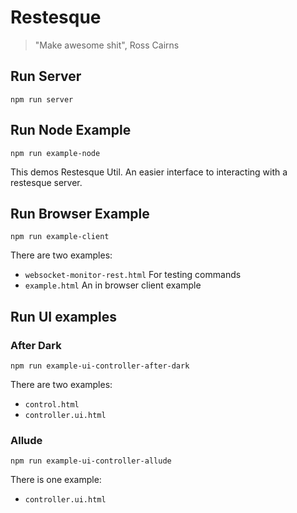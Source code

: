 # Restesque

> "Make awesome shit", Ross Cairns

## Run Server

    npm run server

## Run Node Example

    npm run example-node

This demos Restesque Util. An easier interface to interacting with a restesque server.

## Run Browser Example

    npm run example-client

There are two examples:

* `websocket-monitor-rest.html` For testing commands
* `example.html` An in browser client example

## Run UI examples

### After Dark

    npm run example-ui-controller-after-dark

There are two examples:

* `control.html`
* `controller.ui.html`

### Allude

    npm run example-ui-controller-allude

There is one example:

* `controller.ui.html`
